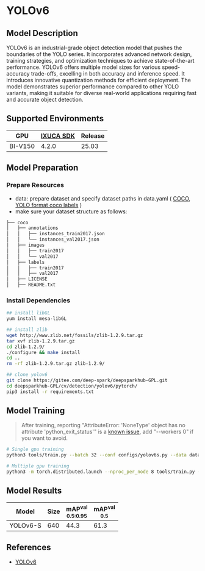 # YOLOv6

## Model Description

YOLOv6 is an industrial-grade object detection model that pushes the boundaries of the YOLO series. It incorporates
advanced network design, training strategies, and optimization techniques to achieve state-of-the-art performance.
YOLOv6 offers multiple model sizes for various speed-accuracy trade-offs, excelling in both accuracy and inference
speed. It introduces innovative quantization methods for efficient deployment. The model demonstrates superior
performance compared to other YOLO variants, making it suitable for diverse real-world applications requiring fast and
accurate object detection.

## Supported Environments

| GPU    | [IXUCA SDK](https://gitee.com/deep-spark/deepspark#%E5%A4%A9%E6%95%B0%E6%99%BA%E7%AE%97%E8%BD%AF%E4%BB%B6%E6%A0%88-ixuca) | Release |
|--------|-----------|---------|
| BI-V150 | 4.2.0     |  25.03  |

## Model Preparation

### Prepare Resources

- data: prepare dataset and specify dataset paths in data.yaml ( [COCO](http://cocodataset.org), [YOLO format coco
  labels](https://github.com/meituan/YOLOv6/releases/download/0.1.0/coco2017labels.zip) )
- make sure your dataset structure as follows:

```bash
├── coco
│   ├── annotations
│   │   ├── instances_train2017.json
│   │   └── instances_val2017.json
│   ├── images
│   │   ├── train2017
│   │   └── val2017
│   ├── labels
│   │   ├── train2017
│   │   ├── val2017
│   ├── LICENSE
│   ├── README.txt
```

### Install Dependencies

```bash
## install libGL
yum install mesa-libGL

## install zlib
wget http://www.zlib.net/fossils/zlib-1.2.9.tar.gz
tar xvf zlib-1.2.9.tar.gz
cd zlib-1.2.9/
./configure && make install
cd ..
rm -rf zlib-1.2.9.tar.gz zlib-1.2.9/

## clone yolov6
git clone https://gitee.com/deep-spark/deepsparkhub-GPL.git
cd deepsparkhub-GPL/cv/detection/yolov6/pytorch/
pip3 install -r requirements.txt
```

## Model Training

> After training, reporting "AttributeError: 'NoneType' object has no attribute 'python_exit_status'" is a [known
> issue](https://github.com/meituan/YOLOv6/issues/506), add "--workers 0" if you want to avoid.

```bash
# Single gpu training
python3 tools/train.py --batch 32 --conf configs/yolov6s.py --data data/coco.yaml --epoch 300 --name yolov6s_coco

# Multiple gpu training
python3 -m torch.distributed.launch --nproc_per_node 8 tools/train.py --batch 256 --conf configs/yolov6s.py --data data/coco.yaml --epoch 300 --name yolov6s_coco --device 0,1,2,3,4,5,6,7
```

## Model Results

| Model    | Size | mAP<sup>val<br/>0.5:0.95 | mAP<sup>val<br/>0.5 |
|----------|------|--------------------------|---------------------|
| YOLOv6-S | 640  | 44.3                     | 61.3                |

## References

- [YOLOv6](https://github.com/meituan/YOLOv6)
